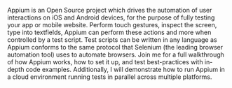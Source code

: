 Appium is an Open Source project which drives the automation of user interactions on iOS and Android devices, for the purpose of fully testing your app or mobile website. Perform touch gestures, inspect the screen, type into textfields, Appium can perform these actions and more when controlled by a test script. Test scripts can be written in any language as Appium conforms to the same protocol that Selenium (the leading browser automation tool) uses to automate browsers. Join me for a full walkthrough of how Appium works, how to set it up, and test best-practices with in-depth code examples. Additionally, I will demonstrate how to run Appium in a cloud environment running tests in parallel across multiple platforms.
